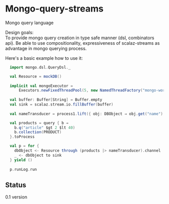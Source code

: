 Mongo-query-streams
============

Mongo query language

Design goals:  
  To provide mongo query creation in type safe manner (dsl, combinators api).
  Be able to use compositionality, expressiveness of scalaz-streams as advantage in mongo querying process.

Here's a basic example how to use it:

```scala
  import mongo.dsl.QueryDsl._

  val Resource = mockDB()
      
  implicit val mongoExecutor =
      Executors.newFixedThreadPool(5, new NamedThreadFactory("mongo-worker"))
  
  val buffer: Buffer[String] = Buffer.empty
  val sink = scalaz.stream.io.fillBuffer(buffer)
  
  val nameTransducer = process1.lift({ obj: DBObject ⇒ obj.get("name").toString })

  val products = query { b ⇒
    b.q("article" $gt 2 $lt 40)
    b.collection(PRODUCT)
  }.toProcess

  val p = for {
    dbObject <- Resource through (products |> nameTransducer).channel
    _ <- dbObject to sink
  } yield ()
    
  p.runLog.run
```

Status
------
0.1 version